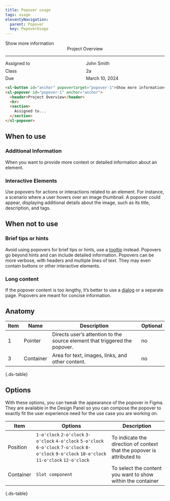 ```yaml
---
title: Popover usage
tags: usage
eleventyNavigation:
  parent: Popover
  key: PopoverUsage
---
```

<style>
.ds-example header {
  margin-block: var(--scale-100-scale);
}

#example-content {
  display: grid;
  gap: 0.4rem;
  grid-template-columns: 1fr 1fr;
}

#example-content p {
  margin-block: 0;
}
</style>

<section class="no-heading">
<div class="ds-example">
<sl-button id="anchor" popovertarget="popover-1" variant="primary">Show more information</sl-button>
<sl-popover id="popover-1" anchor="anchor">
<header class="ds-heading-3">Project Overview</header>
<hr color="#D9D9D9" />
<section id="example-content">
  <p>Assigned to</p> <p>John Smith</p>
  <p>Class</p> <p>2a</p>
  <p>Due</p> <p>March 10, 2024</p>
</section>
</sl-popover>
</div>

<div class="ds-code">

  ```html
<sl-button id="anchor" popovertarget="popover-1">Show more information</sl-button>
<sl-popover id="popover-1" anchor="anchor">
    <header>Project Overview</header>
    <hr>
    <section>
      Assigned to...
    </section>
</sl-popover>
  ```

</div>
</section>

<section>

## When to use

### Additional Information
When you want to provide more context or detailed information about an element. 

### Interactive Elements
Use popovers for actions or interactions related to an element. For instance, a scenario where a user hovers over an image thumbnail. A popover could appear, displaying additional details about the image, such as its title, description, and tags.

</section>

<section>

## When not to use

### Brief tips or hints
Avoid using popovers for brief tips or hints, use a [tooltip](/categories/components/tooltip/) instead. Popovers go beyond hints and can include detailed information. Popovers can be more verbose, with headers and multiple lines of text. They may even contain buttons or other interactive elements.

### Long content
If the popover content is too lengthy, it’s better to use a [dialog](/categories/components/dialog/) or a separate page. Popovers are meant for concise information.

</section>

<section>

## Anatomy

<div class="ds-table-wrapper">

|Item|Name| Description | Optional|
|-|-|-|-|
|1|Pointer	|Directs user’s attention to the source element that triggered the popover.|no|
|3|Container	|Area for text, images, links, and other content.|no|

{.ds-table}

</div>

</section>

<section>

## Options

With these options, you can tweak the appearance of the popover in Figma. They are available in the Design Panel so you can compose the popover to exactly fit the user experience need for the use case you are working on.

<div class="ds-table-wrapper">

|Item|Options|Description|
|-|-|-|
|Position|`1-o'clock` `2-o'clock` `3-o'clock` `4-o'clock` `5-o'clock` `6-o'clock` `7-o'clock` `8-o'clock` `9-o'clock` `10-o'clock` `11-o'clock` `12-o'clock`|To indicate the direction of context that the popover is attributed to |
|Container|`Slot component`| To select the content you want to show within the container |

{.ds-table}

</div>

</section>

<script>
const popoverBtn = document.querySelector("#anchor");
const popoverExample = document.querySelector("#popover-1");

requestAnimationFrame(() => {
popoverBtn.addEventListener("click", () => {
    if (popoverExample) {
      popoverExample.togglePopover();
    }
  })
})
</script>